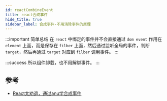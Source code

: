 ```yaml
---
id: reactCombineEvent
title: react合成事件
hide_title: true
sidebar_label: 合成事件-不用清除事件的原理
---
```


:::important 简单总结
在 `react` 中绑定的事件并不会直接通过 `dom event` 作用在 `element` 上面，而是保存在 `filber` 上面，然后通过监听全局的事件，判断 `target`，然后再通过 `target` 对应到 `filber` 调用事件。
:::

:::success
所以组件卸载，也不用解绑事件。
:::

## 参考

- [React太劝退，通过anu学合成事件](https://mp.weixin.qq.com/s?__biz=MzkzMjIxNTcyMA==&mid=2247485256&idx=1&sn=1fa86d7d9c67d6d87154a82f5d0f09e5&chksm=c25e698ff529e0994835bb8d99a5b0d9279902add3cfae2fda69d1049efa0bb47771617636be&cur_album_id=1783121402896678912&scene=189#rd)

